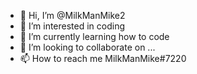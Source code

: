- 👋 Hi, I’m @MilkManMike2
- 👀 I’m interested in coding 
- 🌱 I’m currently learning how to code
- 💞️ I’m looking to collaborate on ...
- 📫 How to reach me MilkManMike#7220

<!---
MilkManMike2/MilkManMike2 is a ✨ special ✨ repository because its `README.md` (this file) appears on your GitHub profile.
You can click the Preview link to take a look at your changes.
--->
